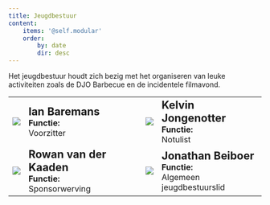 ```yaml
---
title: Jeugdbestuur
content:
    items: '@self.modular'
    order:
        by: date
        dir: desc
---
```


Het jeugdbestuur houdt zich bezig met het organiseren van leuke activiteiten zoals de DJO Barbecue en de incidentele filmavond.

<table style="border: medium none;width: 100%; height: 100%;"> 
    <tr> 
      <td style="border: medium none;"><img src="http://admin.djoamersfoort.nl/images/contacten/thumbs/151.jpg" /><br></td> 
      <td><span style="font-weight:bold; font-size: 16pt;">Ian Baremans</span><br>
	  <b>Functie:</b><br>
	  Voorzitter</td> 
	  <td style="border: medium none;"><img src="http://admin.djoamersfoort.nl/images/contacten/thumbs/160.jpg"/> </td> 
      <td style="border: medium none;">
	  <span style="font-weight:bold; font-size: 16pt;">Kelvin Jongenotter</span><br>
	  <b>Functie:</b><br>
	  Notulist
      </td> 
    </tr> 
    <tr> 
	  <td style="border: medium none;"><img src="http://admin.djoamersfoort.nl/images/contacten/thumbs/209.jpg" /><br></td> 
      <td><span style="font-weight:bold; font-size: 16pt;">Rowan van der Kaaden</span><br>
	  <b>Functie:</b><br>
	  Sponsorwerving</td> 
      <td style="border: medium none;"><img src="http://admin.djoamersfoort.nl/images/contacten/thumbs/122.jpg" /><br></td> 
      <td><span style="font-weight:bold; font-size: 16pt;">Jonathan Beiboer</span><br>
	  <b>Functie:</b><br>
	  Algemeen jeugdbestuurslid</td> 
    </tr> 
</table>